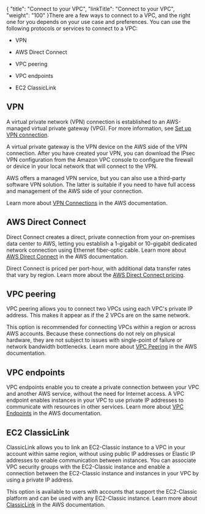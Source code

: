 {
    "title": "Connect to your VPC",
    "linkTitle": "Connect to your VPC",
    "weight": "100"
}There are a few ways to connect to a VPC, and the right one for you depends on your use case and preferences. You can use the following protocols or services to connect to a VPC:

-   VPN
-   AWS Direct Connect
-   VPC peering
-   VPC endpoints
-   EC2 ClassicLink

## VPN

A virtual private network (VPN) connection is established to an AWS-managed virtual private gateway (VPG). For more information, see [Set up VPN connection](st_setup_vpn).

A virtual private gateway is the VPN device on the AWS side of the VPN connection. After you have created your VPN, you can download the IPsec VPN configuration from the Amazon VPC console to configure the firewall or device in your local network that will connect to the VPN.

AWS offers a managed VPN service, but you can also use a third-party software VPN solution. The latter is suitable if you need to have full access and management of the AWS side of your connection.

Learn more about [VPN Connections](http://docs.aws.amazon.com/AmazonVPC/latest/UserGuide/vpn-connections.html) in the AWS documentation.

## AWS Direct Connect

Direct Connect creates a direct, private connection from your on-premises data center to AWS, letting you establish a 1-gigabit or 10-gigabit dedicated network connection using Ethernet fiber-optic cable. Learn more about [AWS Direct Connect](http://docs.aws.amazon.com/directconnect/latest/UserGuide/Welcome.html) in the AWS documentation.

Direct Connect is priced per port-hour, with additional data transfer rates that vary by region. Learn more about the [AWS Direct Connect pricing](https://aws.amazon.com/directconnect/pricing/).

## VPC peering

VPC peering allows you to connect two VPCs using each VPC's private IP address. This makes it appear as if the 2 VPCs are on the same network.

This option is recommended for connecting VPCs within a region or across AWS accounts. Because these connections do not rely on physical hardware, they are not subject to issues with single-point of failure or network bandwidth bottlenecks. Learn more about [VPC Peering](http://docs.aws.amazon.com/AmazonVPC/latest/UserGuide/vpc-peering.html) in the AWS documentation.

## VPC endpoints

VPC endpoints enable you to create a private connection between your VPC and another AWS service, without the need for Internet access. A VPC endpoint enables instances in your VPC to use private IP addresses to communicate with resources in other services. Learn more about [VPC Endpoints](http://docs.aws.amazon.com/AmazonVPC/latest/UserGuide/vpc-endpoints.html) in the AWS documentation.

## EC2 ClassicLink

ClassicLink allows you to link an EC2-Classic instance to a VPC in your account within same region, without using public IP addresses or Elastic IP addresses to enable communication between instances. You can associate VPC security groups with the EC2-Classic instance and enable a connection between the EC2-Classic instance and instances in your VPC by using a private IP address.

This option is available to users with accounts that support the EC2-Classic platform and can be used with any EC2-Classic instance. Learn more about [ClassicLink](http://docs.aws.amazon.com/AWSEC2/latest/UserGuide/vpc-classiclink.html) in the AWS documentation.
